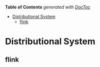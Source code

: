 <!-- START doctoc generated TOC please keep comment here to allow auto update -->
<!-- DON'T EDIT THIS SECTION, INSTEAD RE-RUN doctoc TO UPDATE -->
**Table of Contents**  *generated with [DocToc](https://github.com/thlorenz/doctoc)*

- [Distributional System](#distributional-system)
  - [flink](#flink)

<!-- END doctoc generated TOC please keep comment here to allow auto update -->

# Distributional System

## flink

